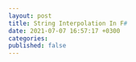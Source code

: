 ```yaml
---
layout: post
title: String Interpolation In F#
date: 2021-07-07 16:57:17 +0300
categories:
published: false
---
```


